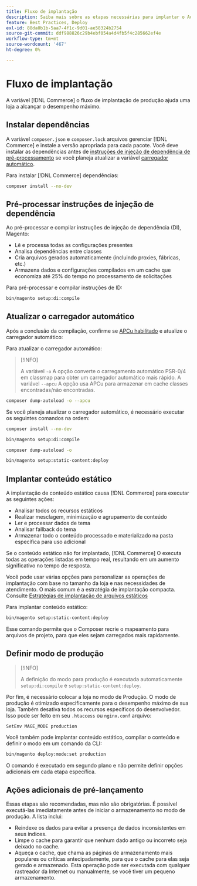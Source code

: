 ```yaml
---
title: Fluxo de implantação
description: Saiba mais sobre as etapas necessárias para implantar o Adobe Commerce em um ambiente de produção.
feature: Best Practices, Deploy
exl-id: 88da0b1b-5aa7-4f1c-9d01-ae58324b2754
source-git-commit: ddf988826c29b4ebf054a4d4fb5f4c285662ef4e
workflow-type: tm+mt
source-wordcount: '467'
ht-degree: 0%

---
```


# Fluxo de implantação

A variável [!DNL Commerce] o fluxo de implantação de produção ajuda uma loja a alcançar o desempenho máximo.

## Instalar dependências

A variável `composer.json` e `composer.lock` arquivos gerenciar [!DNL Commerce] e instale a versão apropriada para cada pacote. Você deve instalar as dependências antes de [instruções de injeção de dependência de pré-processamento](#preprocess-dependency-injection-instructions) se você planeja atualizar a variável [carregador automático](#update-the-autoloader).

Para instalar [!DNL Commerce] dependências:

```bash
composer install --no-dev
```

## Pré-processar instruções de injeção de dependência

Ao pré-processar e compilar instruções de injeção de dependência (DI), Magento:

* Lê e processa todas as configurações presentes
* Analisa dependências entre classes
* Cria arquivos gerados automaticamente (incluindo proxies, fábricas, etc.)
* Armazena dados e configurações compilados em um cache que economiza até 25% do tempo no processamento de solicitações

Para pré-processar e compilar instruções de ID:

```bash
bin/magento setup:di:compile
```

## Atualizar o carregador automático

Após a conclusão da compilação, confirme se [APCu habilitado](../performance/software.md#php-settings) e atualize o carregador automático:

Para atualizar o carregador automático:

>[!INFO]
>
>A variável `-o` A opção converte o carregamento automático PSR-0/4 em classmap para obter um carregador automático mais rápido. A variável `--apcu` A opção usa APCu para armazenar em cache classes encontradas/não encontradas.

```bash
composer dump-autoload -o --apcu
```

Se você planeja atualizar o carregador automático, é necessário executar os seguintes comandos na ordem:

```bash
composer install --no-dev
```

```bash
bin/magento setup:di:compile
```

```bash
composer dump-autoload -o
```

```bash
bin/magento setup:static-content:deploy
```

## Implantar conteúdo estático

A implantação de conteúdo estático causa [!DNL Commerce] para executar as seguintes ações:

* Analisar todos os recursos estáticos
* Realizar mesclagem, minimização e agrupamento de conteúdo
* Ler e processar dados de tema
* Analisar fallback do tema
* Armazenar todo o conteúdo processado e materializado na pasta específica para uso adicional

Se o conteúdo estático não for implantado, [!DNL Commerce] O executa todas as operações listadas em tempo real, resultando em um aumento significativo no tempo de resposta.

Você pode usar várias opções para personalizar as operações de implantação com base no tamanho da loja e nas necessidades de atendimento. O mais comum é a estratégia de implantação compacta. Consulte [Estratégias de implantação de arquivos estáticos](../configuration/cli/static-view-file-strategy.md)

Para implantar conteúdo estático:

```bash
bin/magento setup:static-content:deploy
```

Esse comando permite que o Composer recrie o mapeamento para arquivos de projeto, para que eles sejam carregados mais rapidamente.

## Definir modo de produção

>[!INFO]
>
>A definição do modo para produção é executada automaticamente `setup:di:compile` e `setup:static-content:deploy`.

Por fim, é necessário colocar a loja no modo de Produção. O modo de produção é otimizado especificamente para o desempenho máximo de sua loja. Também desativa todos os recursos específicos do desenvolvedor. Isso pode ser feito em seu `.htaccess` ou `nginx.conf` arquivo:

`SetEnv MAGE_MODE production`

Você também pode implantar conteúdo estático, compilar o conteúdo e definir o modo em um comando da CLI:

```bash
bin/magento deploy:mode:set production
```

O comando é executado em segundo plano e não permite definir opções adicionais em cada etapa específica.

## Ações adicionais de pré-lançamento

Essas etapas são recomendadas, mas não são obrigatórias. É possível executá-las imediatamente antes de iniciar o armazenamento no modo de produção. A lista inclui:

* Reindexe os dados para evitar a presença de dados inconsistentes em seus índices.
* Limpe o cache para garantir que nenhum dado antigo ou incorreto seja deixado no cache.
* Aqueça o cache, que chama as páginas de armazenamento mais populares ou críticas antecipadamente, para que o cache para elas seja gerado e armazenado. Esta operação pode ser executada com qualquer rastreador da Internet ou manualmente, se você tiver um pequeno armazenamento.
